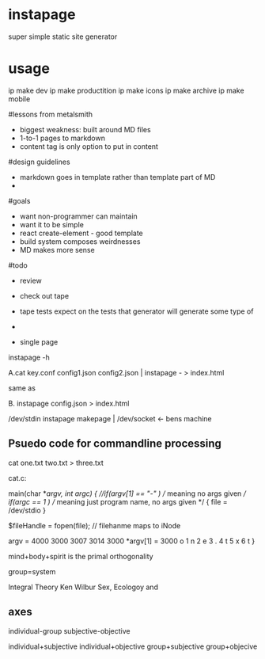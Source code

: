 # instapage
super simple static site generator

# usage

ip make dev
ip make productition
ip make icons
ip make archive
ip make mobile

#lessons from metalsmith

- biggest weakness: built around MD files
- 1-to-1 pages to markdown
- content tag is only option to put in content


#design guidelines
- markdown goes in template rather than template part of MD
-

#goals
- want non-programmer can maintain
- want it to be simple
- react create-element - good template
- build system composes weirdnesses
- MD makes more sense 

#todo
- review 
- check out tape
- tape tests expect on the tests that generator will generate
some type of 
- 

- single page 

instapage -h

A.cat key.conf config1.json config2.json | instapage - > index.html
 
 same as

B. instapage config.json > index.html

/dev/stdin
 instapage makepage |  /dev/socket   <- bens machine


Psuedo code for commandline processing
--

cat one.txt two.txt > three.txt


cat.c:

main(char **argv, int argc)
{
  //if(argv[1] == "-" ) /* meaning no args given */
  if(argc == 1 ) /* meaning just program name, no args given */
  {
     file = /dev/stdio
  }

  $fileHandle = fopen(file);  // filehanme maps to iNode


  argv =
4000  3000
      3007
      3014
3000
  *argv[1] = 
3000  o
   1  n
   2  e
   3  .
   4  t
   5  x
   6  t
}


mind+body+spirit is the primal orthogonality

group=system

Integral Theory
Ken Wilbur
Sex, Ecologoy and 

axes
--
individual-group
subjective-objective

individual+subjective
individual+objective
group+subjective
group+objecive
